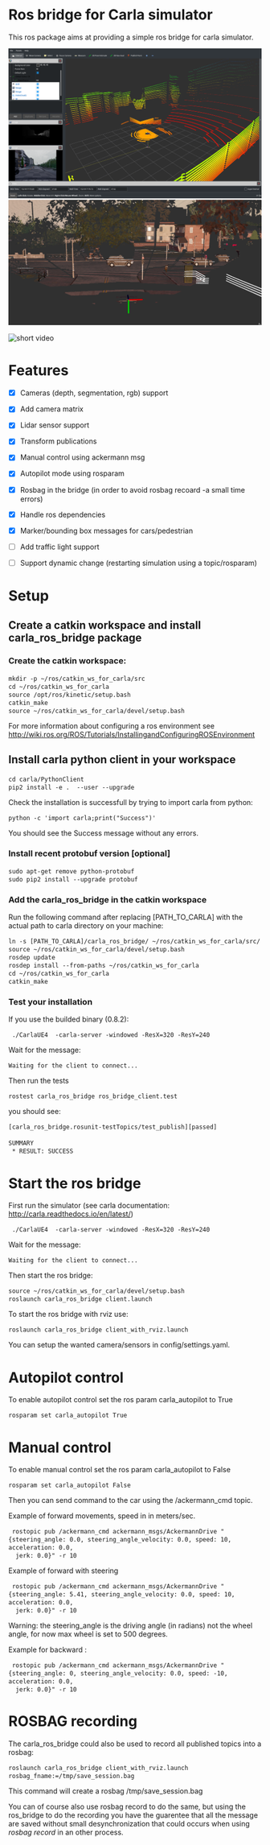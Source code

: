 
# Ros bridge for Carla simulator

This ros package aims at providing a simple ros bridge for carla simulator.

![rviz setup](./assets/rviz_carla_default.png "rviz")
![depthcloud](./assets/depth_cloud_and_lidar.png "depthcloud")

![short video](https://youtu.be/S_NoN2GBtdY)


# Features

- [x] Cameras (depth, segmentation, rgb) support
- [x] Add camera matrix
- [x] Lidar sensor support
- [x] Transform publications
- [x] Manual control using ackermann msg
- [x] Autopilot mode using rosparam 
- [x] Rosbag in the bridge (in order to avoid rosbag recoard -a small time errors)
- [x] Handle ros dependencies
- [x] Marker/bounding box messages for cars/pedestrian
- [ ] Add traffic light support
- [ ] Support dynamic change (restarting simulation using a topic/rosparam)


# Setup

## Create a catkin workspace and install carla_ros_bridge package

### Create the catkin workspace:

    mkdir -p ~/ros/catkin_ws_for_carla/src
    cd ~/ros/catkin_ws_for_carla
    source /opt/ros/kinetic/setup.bash
    catkin_make 
    source ~/ros/catkin_ws_for_carla/devel/setup.bash
    
For more information about configuring a ros environment see 
http://wiki.ros.org/ROS/Tutorials/InstallingandConfiguringROSEnvironment

## Install carla python client in your workspace

    cd carla/PythonClient
    pip2 install -e .  --user --upgrade   
    
Check the installation is successfull by trying to import carla from python:

    python -c 'import carla;print("Success")'
    
You should see the Success message without any errors.

### Install recent protobuf version [optional]

    sudo apt-get remove python-protobuf
    sudo pip2 install --upgrade protobuf

    
### Add the carla_ros_bridge in the catkin workspace
    
Run the following command after replacing [PATH_TO_CARLA] with the actual path to carla directory on your machine:

    ln -s [PATH_TO_CARLA]/carla_ros_bridge/ ~/ros/catkin_ws_for_carla/src/
    source ~/ros/catkin_ws_for_carla/devel/setup.bash
    rosdep update
    rosdep install --from-paths ~/ros/catkin_ws_for_carla
    cd ~/ros/catkin_ws_for_carla
    catkin_make
    

### Test your installation
    
If you use the builded binary (0.8.2):

     ./CarlaUE4  -carla-server -windowed -ResX=320 -ResY=240

    
Wait for the message:

    Waiting for the client to connect...
    
Then run the tests
    
    rostest carla_ros_bridge ros_bridge_client.test
    
you should see:

    [carla_ros_bridge.rosunit-testTopics/test_publish][passed]

    SUMMARY
     * RESULT: SUCCESS


    
# Start the ros bridge

First run the simulator (see carla documentation: http://carla.readthedocs.io/en/latest/)

     ./CarlaUE4  -carla-server -windowed -ResX=320 -ResY=240


Wait for the message:

    Waiting for the client to connect...

Then start the ros bridge:

    source ~/ros/catkin_ws_for_carla/devel/setup.bash
    roslaunch carla_ros_bridge client.launch
    
To start the ros bridge with rviz use:

    roslaunch carla_ros_bridge client_with_rviz.launch
    
You can setup the wanted camera/sensors in config/settings.yaml.

# Autopilot control

To enable autopilot control set the ros param carla_autopilot to True

    rosparam set carla_autopilot True
    
# Manual control 

To enable manual control set the ros param carla_autopilot to False

    rosparam set carla_autopilot False
    

Then you can send command to the car using the /ackermann_cmd topic.

Example of forward movements, speed in in meters/sec.

     rostopic pub /ackermann_cmd ackermann_msgs/AckermannDrive "{steering_angle: 0.0, steering_angle_velocity: 0.0, speed: 10, acceleration: 0.0,
      jerk: 0.0}" -r 10
  
  
Example of forward with steering
  
     rostopic pub /ackermann_cmd ackermann_msgs/AckermannDrive "{steering_angle: 5.41, steering_angle_velocity: 0.0, speed: 10, acceleration: 0.0,
      jerk: 0.0}" -r 10
      
  Warning: the steering_angle is the driving angle (in radians) not the wheel angle, for now max wheel is set to 500 degrees.
  
  
Example for backward :

     rostopic pub /ackermann_cmd ackermann_msgs/AckermannDrive "{steering_angle: 0, steering_angle_velocity: 0.0, speed: -10, acceleration: 0.0,
      jerk: 0.0}" -r 10


# ROSBAG recording

The carla_ros_bridge could also be used to record all published topics into a rosbag:

    roslaunch carla_ros_bridge client_with_rviz.launch rosbag_fname:=/tmp/save_session.bag

This command will create a rosbag /tmp/save_session.bag

You can of course also use rosbag record to do the same, but using the ros_bridge to do the recording you have the guarentee that all the message are saved without small desynchronization that could occurs when using *rosbag record* in an other process.



